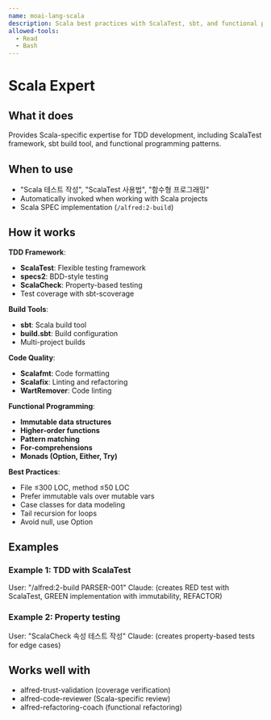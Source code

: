 ```yaml
---
name: moai-lang-scala
description: Scala best practices with ScalaTest, sbt, and functional programming patterns
allowed-tools:
  - Read
  - Bash
---
```


# Scala Expert

## What it does

Provides Scala-specific expertise for TDD development, including ScalaTest framework, sbt build tool, and functional programming patterns.

## When to use

- "Scala 테스트 작성", "ScalaTest 사용법", "함수형 프로그래밍"
- Automatically invoked when working with Scala projects
- Scala SPEC implementation (`/alfred:2-build`)

## How it works

**TDD Framework**:
- **ScalaTest**: Flexible testing framework
- **specs2**: BDD-style testing
- **ScalaCheck**: Property-based testing
- Test coverage with sbt-scoverage

**Build Tools**:
- **sbt**: Scala build tool
- **build.sbt**: Build configuration
- Multi-project builds

**Code Quality**:
- **Scalafmt**: Code formatting
- **Scalafix**: Linting and refactoring
- **WartRemover**: Code linting

**Functional Programming**:
- **Immutable data structures**
- **Higher-order functions**
- **Pattern matching**
- **For-comprehensions**
- **Monads (Option, Either, Try)**

**Best Practices**:
- File ≤300 LOC, method ≤50 LOC
- Prefer immutable vals over mutable vars
- Case classes for data modeling
- Tail recursion for loops
- Avoid null, use Option

## Examples

### Example 1: TDD with ScalaTest
User: "/alfred:2-build PARSER-001"
Claude: (creates RED test with ScalaTest, GREEN implementation with immutability, REFACTOR)

### Example 2: Property testing
User: "ScalaCheck 속성 테스트 작성"
Claude: (creates property-based tests for edge cases)

## Works well with

- alfred-trust-validation (coverage verification)
- alfred-code-reviewer (Scala-specific review)
- alfred-refactoring-coach (functional refactoring)
